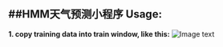 ##HMM天气预测小程序
**Usage:**
-
**1. copy training data into train window, like this:**
![Image text](https://raw.githubusercontent.com/)